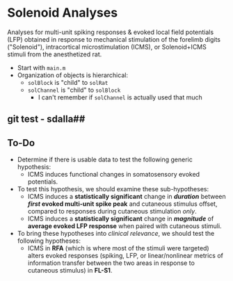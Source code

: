 # Solenoid Analyses
Analyses for multi-unit spiking responses &amp; evoked local field potentials (LFP) obtained in response to mechanical stimulation of the forelimb digits ("Solenoid"), intracortical microstimulation (ICMS), or Solenoid+ICMS stimuli from the anesthetized rat. 

* Start with `main.m`
* Organization of objects is hierarchical:
  * `solBlock` is "child" to `solRat`
  * `solChannel` is "child" to `solBlock`
    * I can't remember if `solChannel` is actually used that much
## git test - sdalla##
## To-Do ##

* Determine if there is usable data to test the following generic hypothesis:
  * ICMS induces functional changes in somatosensory evoked potentials.
* To test this hypothesis, we should examine these sub-hypotheses:
  * ICMS induces a **statistically significant** change in _**duration**_ between **_first_ evoked multi-unit spike peak** and cutaneous stimulus offset, compared to responses during cutaneous stimulation _only_.
  * ICMS induces a **statistically significant** change in _**magnitude**_ of **average evoked LFP response** when paired with cutaneous stimuli.
* To bring these hypotheses into _clinical relevance_, we should test the following hypotheses:
  * ICMS in **RFA** (which is where most of the stimuli were targeted) alters evoked responses (spiking, LFP, or linear/nonlinear metrics of information transfer between the two areas in response to cutaneous stimulus) in **FL-S1**.